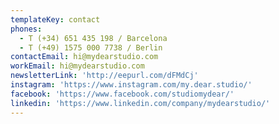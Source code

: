 ```yaml
---
templateKey: contact
phones:
  - T (+34) 651 435 198 / Barcelona
  - T (+49) 1575 000 7738 / Berlin
contactEmail: hi@mydearstudio.com
workEmail: hi@mydearstudio.com
newsletterLink: 'http://eepurl.com/dFMdCj'
instagram: 'https://www.instagram.com/my.dear.studio/'
facebook: 'https://www.facebook.com/studiomydear/'
linkedin: 'https://www.linkedin.com/company/mydearstudio/'
---
```


